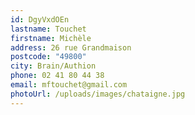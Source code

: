 ```yaml
---
id: DgyVxdOEn
lastname: Touchet
firstname: Michèle
address: 26 rue Grandmaison
postcode: "49800"
city: Brain/Authion
phone: 02 41 80 44 38
email: mftouchet@gmail.com
photoUrl: /uploads/images/chataigne.jpg
---
```

